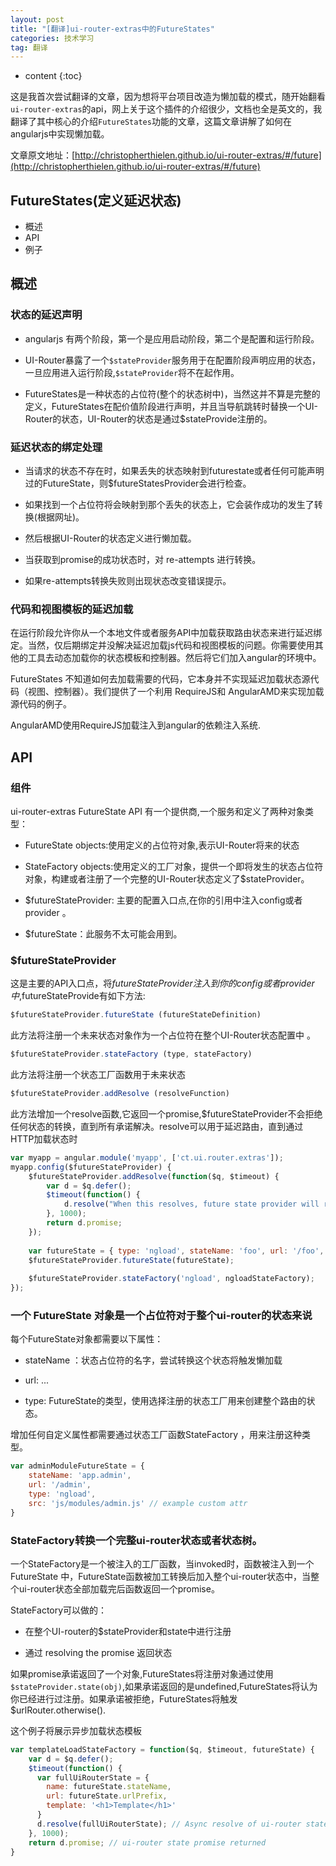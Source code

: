 ```yaml
---
layout: post
title: "[翻译]ui-router-extras中的FutureStates"
categories: 技术学习
tag: 翻译
---
```

* content
{:toc}

这是我首次尝试翻译的文章，因为想将平台项目改造为懒加载的模式，随开始翻看`ui-router-extras`的api，网上关于这个插件的介绍很少，文档也全是英文的，我翻译了其中核心的介绍`FutureStates`功能的文章，这篇文章讲解了如何在angularjs中实现懒加载。

文章原文地址：[http://christopherthielen.github.io/ui-router-extras/#/future](http://christopherthielen.github.io/ui-router-extras/#/future)
<!-- more -->

## FutureStates(定义延迟状态)
* 概述
* API
* 例子

## 概述
### 状态的延迟声明

* angularjs 有两个阶段，第一个是应用启动阶段，第二个是配置和运行阶段。

* UI-Router暴露了一个`$stateProvider`服务用于在配置阶段声明应用的状态，一旦应用进入运行阶段,`$stateProvider`将不在起作用。

* FutureStates是一种状态的占位符(整个的状态树中)，当然这并不算是完整的定义，FutureStates在配价值阶段进行声明，并且当导航跳转时替换一个UI-Router的状态，UI-Router的状态是通过$stateProvide注册的。

### 延迟状态的绑定处理
* 当请求的状态不存在时，如果丢失的状态映射到futurestate或者任何可能声明过的FutureState，则$futureStatesProvider会进行检查。

* 如果找到一个占位符将会映射到那个丢失的状态上，它会装作成功的发生了转换(根据网址)。

* 然后根据UI-Router的状态定义进行懒加载。

* 当获取到promise的成功状态时，对 re-attempts 进行转换。

* 如果re-attempts转换失败则出现状态改变错误提示。

### 代码和视图模板的延迟加载
在运行阶段允许你从一个本地文件或者服务API中加载获取路由状态来进行延迟绑定。当然，仅后期绑定并没解决延迟加载js代码和视图模板的问题。你需要使用其他的工具去动态加载你的状态模板和控制器。然后将它们加入angular的环境中。

FutureStates 不知道如何去加载需要的代码，它本身并不实现延迟加载状态源代码（视图、控制器）。我们提供了一个利用 RequireJS和 AngularAMD来实现加载源代码的例子。

AngularAMD使用RequireJS加载注入到angular的依赖注入系统.

## API
### 组件
ui-router-extras FutureState API 有一个提供商,一个服务和定义了两种对象类型：

* FutureState objects:使用定义的占位符对象,表示UI-Router将来的状态

* StateFactory objects:使用定义的工厂对象，提供一个即将发生的状态占位符对象，构建或者注册了一个完整的UI-Router状态定义了$stateProvider。

* $futureStateProvider: 主要的配置入口点,在你的引用中注入config或者provider 。

* $futureState：此服务不太可能会用到。

### $futureStateProvider
这是主要的API入口点，将$futureStateProvider注入到你的config 或者 provider中,$futureStateProvide有如下方法:

```js
$futureStateProvider.futureState (futureStateDefinition)
```
此方法将注册一个未来状态对象作为一个占位符在整个UI-Router状态配置中 。

```js
$futureStateProvider.stateFactory (type, stateFactory)
```
此方法将注册一个状态工厂函数用于未来状态

```js
$futureStateProvider.addResolve (resolveFunction)
```
此方法增加一个resolve函数,它返回一个promise,$futureStateProvider不会拒绝任何状态的转换，直到所有承诺解决。resolve可以用于延迟路由，直到通过HTTP加载状态时

```js
var myapp = angular.module('myapp', ['ct.ui.router.extras']);
myapp.config($futureStateProvider) {
    $futureStateProvider.addResolve(function($q, $timeout) {
        var d = $q.defer();
        $timeout(function() { 
            d.resolve("When this resolves, future state provider will re-sync the state/url");
        }, 1000);
        return d.promise;
    });
    
    var futureState = { type: 'ngload', stateName: 'foo', url: '/foo', src: 'foo.js' };
    $futureStateProvider.futureState(futureState);
    
    $futureStateProvider.stateFactory('ngload', ngloadStateFactory);
});
```

### 一个 FutureState 对象是一个占位符对于整个ui-router的状态来说
每个FutureState对象都需要以下属性：

* stateName ：状态占位符的名字，尝试转换这个状态将触发懒加载

* url: ...

* type: FutureState的类型，使用选择注册的状态工厂用来创建整个路由的状态。

增加任何自定义属性都需要通过状态工厂函数StateFactory ，用来注册这种类型。
```js
var adminModuleFutureState = {
    stateName: 'app.admin',
    url: '/admin',
    type: 'ngload',
    src: 'js/modules/admin.js' // example custom attr
}
```

### StateFactory转换一个完整ui-router状态或者状态树。
一个StateFactory是一个被注入的工厂函数，当invoked时，函数被注入到一个FutureState 中，FutureState函数被加工转换后加入整个ui-router状态中，当整个ui-router状态全部加载完后函数返回一个promise。

StateFactory可以做的：

* 在整个UI-router的$stateProvider和state中进行注册

* 通过 resolving the promise 返回状态

如果promise承诺返回了一个对象,FutureStates将注册对象通过使用`$stateProvider.state(obj)`,如果承诺返回的是undefined,FutureStates将认为你已经进行过注册。如果承诺被拒绝，FutureStates将触发$urlRouter.otherwise().

这个例子将展示异步加载状态模板
```js
var templateLoadStateFactory = function($q, $timeout, futureState) {
    var d = $q.defer();
    $timeout(function() {
      var fullUiRouterState = {
        name: futureState.stateName,
        url: futureState.urlPrefix,
        template: '<h1>Template</h1>'
      }
      d.resolve(fullUiRouterState); // Async resolve of ui-router state promise
    }, 1000);
    return d.promise; // ui-router state promise returned
}
```
 



